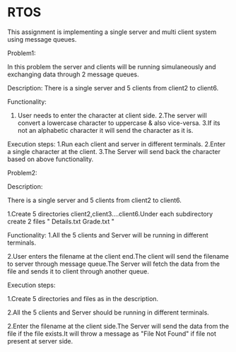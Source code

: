 # RTOS
This assignment is implementing a single server and multi client system using message queues.

Problem1:

In this problem the server and clients will be running simulaneously and exchanging data through 2 message queues.

Description:
              There is a single server and 5 clients from client2 to client6.

Functionality:

1. User needs to enter the character at client side.
2.The server will convert a lowercase character to uppercase & also vice-versa.
3.If its not an alphabetic character it will send the character as it is.

Execution steps:
1.Run each client and server in different terminals.
2.Enter a single character at the client.
3.The Server will send back the character based on above functionality.

Problem2:

Description:

There is a single server and 5 clients from client2 to client6.

1.Create 5 directories client2,client3....client6.Under each subdirectory create 2 files " Details.txt  Grade.txt "

Functionality:
1.All the 5  clients and  Server will be running in different terminals.

2.User enters the filename at the client end.The client will send the filename to server through message queue.The Server will fetch the data from the file and sends it to client through another queue.

Execution steps:

1.Create 5 directories and files as in the description.

2.All the 5  clients and  Server should be running in different terminals.

2.Enter the filename at the client side.The Server will send the data from the file if the file exists.It will throw a message as "File Not Found" if file not present at server side.



